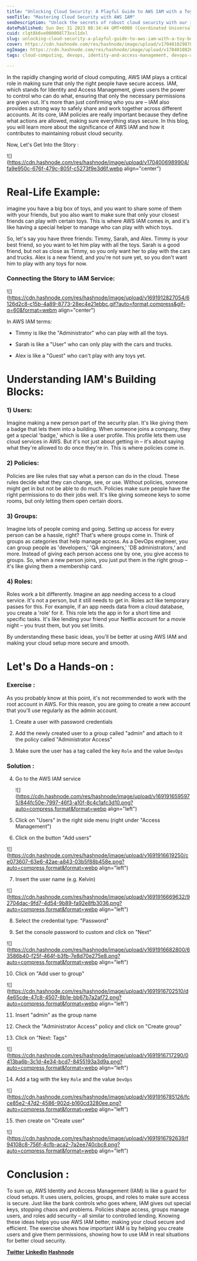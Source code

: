 ```yaml
---
title: "Unlocking Cloud Security: A Playful Guide to AWS IAM with a Toy Box Analogy"
seoTitle: "Mastering Cloud Security with AWS IAM"
seoDescription: "Unlock the secrets of robust cloud security with our in-depth guide to AWS IAM. Learn how to control access, manage users, and implement policies."
datePublished: Sun Dec 31 2023 08:34:44 GMT+0000 (Coordinated Universal Time)
cuid: clqt8k6ve000008l73xxl1dxl
slug: unlocking-cloud-security-a-playful-guide-to-aws-iam-with-a-toy-box-analogy
cover: https://cdn.hashnode.com/res/hashnode/image/upload/v1704010298785/704d8ac4-ade9-4512-84c2-43683c1956b0.png
ogImage: https://cdn.hashnode.com/res/hashnode/image/upload/v1704010826772/6abd1408-ea4e-42cf-a3d4-97b128ae71e4.png
tags: cloud-computing, devops, identity-and-access-management, devops-articles, aws-iam, devops-trends, devops-journey, cloud-security, devopscommunity, aws-amazonwebservices-cloudcomputing-scalability-5-innovation-businesstransformation-datasecurity-8-costeffective-techblog-awsservices-cloudtechnology-awsbenefits-digitaltransformation-awssecurity-awsforbusiness-cloudstorage-machinelearning-awsanalytics-awsnetworking-awscomputing, authentication-and-authorization-management, cloud-infrastructure-setup-company

---
```


In the rapidly changing world of cloud computing, AWS IAM plays a critical role in making sure that only the right people have secure access. IAM, which stands for Identity and Access Management, gives users the power to control who can do what, ensuring that only the necessary permissions are given out. It's more than just confirming who you are – IAM also provides a strong way to safely share and work together across different accounts. At its core, IAM policies are really important because they define what actions are allowed, making sure everything stays secure. In this blog, you will learn more about the significance of AWS IAM and how it contributes to maintaining robust cloud security.

Now, Let's Get Into the Story :

![](https://cdn.hashnode.com/res/hashnode/image/upload/v1704006989904/fa9e950c-676f-479c-805f-c5273f9e3d6f.webp align="center")

# Real-Life Example:

imagine you have a big box of toys, and you want to share some of them with your friends, but you also want to make sure that only your closest friends can play with certain toys. This is where AWS IAM comes in, and it's like having a special helper to manage who can play with which toys.

So, let's say you have three friends: Timmy, Sarah, and Alex. Timmy is your best friend, so you want to let him play with all the toys. Sarah is a good friend, but not as close as Timmy, so you only want her to play with the cars and trucks. Alex is a new friend, and you're not sure yet, so you don't want him to play with any toys for now.

### Connecting the Story to IAM Service:

![](https://cdn.hashnode.com/res/hashnode/image/upload/v1691912827054/6126d2c8-c15b-4a89-8773-28ec4e21ebbc.gif?auto=format,compress&gif-q=60&format=webm align="center")

In AWS IAM terms:

* Timmy is like the "Administrator" who can play with all the toys.
    
* Sarah is like a "User" who can only play with the cars and trucks.
    
* Alex is like a "Guest" who can't play with any toys yet.
    

# Understanding IAM's Building Blocks:

### 1) Users:

Imagine making a new person part of the security plan. It's like giving them a badge that lets them into a building. When someone joins a company, they get a special 'badge,' which is like a user profile. This profile lets them use cloud services in AWS. But it's not just about getting in – it's about saying what they're allowed to do once they're in. This is where policies come in.

### 2) Policies:

Policies are like rules that say what a person can do in the cloud. These rules decide what they can change, see, or use. Without policies, someone might get in but not be able to do much. Policies make sure people have the right permissions to do their jobs well. It's like giving someone keys to some rooms, but only letting them open certain doors.

### 3) Groups:

Imagine lots of people coming and going. Setting up access for every person can be a hassle, right? That's where groups come in. Think of groups as categories that help manage access. As a DevOps engineer, you can group people as 'developers,' 'QA engineers,' 'DB administrators,' and more. Instead of giving each person access one by one, you give access to groups. So, when a new person joins, you just put them in the right group – it's like giving them a membership card.

### 4) Roles:

Roles work a bit differently. Imagine an app needing access to a cloud service. It's not a person, but it still needs to get in. Roles act like temporary passes for this. For example, if an app needs data from a cloud database, you create a 'role' for it. This role lets the app in for a short time and specific tasks. It's like lending your friend your Netflix account for a movie night – you trust them, but you set limits.

By understanding these basic ideas, you'll be better at using AWS IAM and making your cloud setup more secure and smooth.

# Let's Do a Hands-on :

### Exercise :

As you probably know at this point, it's not recommended to work with the root account in AWS. For this reason, you are going to create a new account that you'll use regularly as the admin account.

1. Create a user with password credentials
    
2. Add the newly created user to a group called "admin" and attach to it the policy called "Administrator Access"
    
3. Make sure the user has a tag called the key `Role` and the value `DevOps`
    

### Solution :

4. Go to the AWS IAM service
    
    ![](https://cdn.hashnode.com/res/hashnode/image/upload/v1691916595975/844fc50e-7997-46f3-a10f-8c4c1afc3d10.png?auto=compress,format&format=webp align="left")
    
5. Click on "Users" in the right side menu (right under "Access Management")
    
6. Click on the button "Add users"
    

![](https://cdn.hashnode.com/res/hashnode/image/upload/v1691916619250/ce073607-63e6-42ae-a843-03b5f88b458e.png?auto=compress,format&format=webp align="left")

7. Insert the user name (e.g. Kelvin)
    

![](https://cdn.hashnode.com/res/hashnode/image/upload/v1691916669632/92704dac-9fd7-4d54-9b89-fa92e8fb3036.png?auto=compress,format&format=webp align="left")

8. Select the credential type: "Password"
    
9. Set the console password to custom and click on "Next"
    

![](https://cdn.hashnode.com/res/hashnode/image/upload/v1691916682800/63586b40-f25f-464f-b3fb-7e8d70e275e8.png?auto=compress,format&format=webp align="left")

10. Click on "Add user to group"
    

![](https://cdn.hashnode.com/res/hashnode/image/upload/v1691916702510/d4e65cde-47c8-4507-8b1e-bb67b7a2af72.png?auto=compress,format&format=webp align="left")

11. Insert "admin" as the group name
    
12. Check the "Administrator Access" policy and click on "Create group"
    
13. Click on "Next: Tags"
    

![](https://cdn.hashnode.com/res/hashnode/image/upload/v1691916717290/0413ba6b-3c1d-4e34-bcd7-8455193a3d9a.png?auto=compress,format&format=webp align="left")

14. Add a tag with the key `Role` and the value `DevOps`
    

![](https://cdn.hashnode.com/res/hashnode/image/upload/v1691916785126/fcce85e2-47d2-4586-902d-b160cd3280ee.png?auto=compress,format&format=webp align="left")

15. then create on "Create user"
    

![](https://cdn.hashnode.com/res/hashnode/image/upload/v1691916792639/f94108c8-756f-4cfb-aca2-7a2ee740cbc8.png?auto=compress,format&format=webp align="left")

# Conclusion :

To sum up, AWS Identity and Access Management (IAM) is like a guard for cloud setups. It uses users, policies, groups, and roles to make sure access is secure. Just like the bank controls who goes where, IAM gives out special keys, stopping chaos and problems. Policies shape access, groups manage users, and roles add security – all similar to controlled lending. Knowing these ideas helps you use AWS IAM better, making your cloud secure and efficient. The exercise shows how important IAM is by helping you create users and give them permissions, showing how to use IAM in real situations for better cloud security.

[**Twitter**](https://twitter.com/Kelvinparmar12) [**LinkedIn**](https://www.linkedin.com/in/kelvinparmar/) [**Hashnode**](https://kelvin-parmar.hashnode.dev/)
